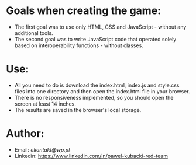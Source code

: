 <h1>Goals when creating the game:</h1>
<ul>
<li>The first goal was to use only HTML, CSS and JavaScript - without any additional tools.</li>
<li>The second goal was to write JavaScript code that operated solely based on interoperability functions - without classes.</li>
</ul>
<h1>Use:</h1>
<ul>
<li>All you need to do is download the index.html, index.js and style.css files into one directory and then open the index.html file in your browser.</li>
<li>There is no responsiveness implemented, so you should open the screen at least 14 inches.</li>
<li>The results are saved in the browser's local storage.</li>
</ul>
<h1>Author:</h1>
<ul>
<li>Email: <em>ekontakt@wp.pl</em></li>
<li>Linkedin: <a href="https://www.linkedin.com/in/pawel-kubacki-red-team" rel="nofollow">https://www.linkedin.com/in/pawel-kubacki-red-team</a></li>
</ul>
